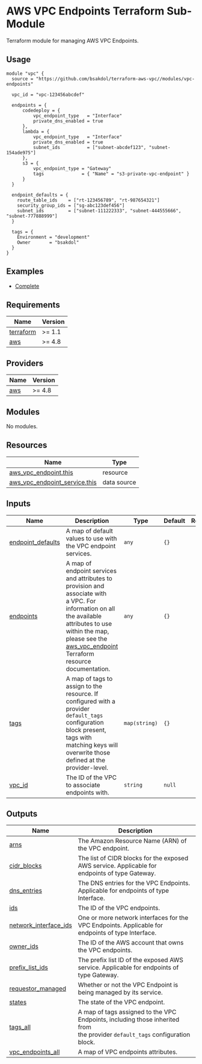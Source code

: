 # AWS VPC Endpoints Terraform Sub-Module

Terraform module for managing AWS VPC Endpoints.

## Usage

```hcl
module "vpc" {
  source = "https://github.com/bsakdol/terraform-aws-vpc//modules/vpc-endpoints"

  vpc_id = "vpc-123456abcdef"

  endpoints = {
      codedeploy = {
          vpc_endpoint_type   = "Interface"
          private_dns_enabled = true
      },
      lambda = {
          vpc_endpoint_type   = "Interface"
          private_dns_enabled = true
          subnet_ids          = ["subnet-abcdef123", "subnet-154ade975"]
      },
      s3 = {
          vpc_endpoint_type = "Gateway"
          tags              = { "Name" = "s3-private-vpc-endpoint" }
      }
  }

  endpoint_defaults = {
    route_table_ids    = ["rt-123456789", "rt-987654321"]
    security_group_ids = ["sg-abc123def456"]
    subnet_ids         = ["subnet-111222333", "subnet-444555666", "subnet-777888999"]
  }

  tags = {
    Environment = "development"
    Owner       = "bsakdol"
  }
}
```

## Examples

- [Complete](../../examples/complete/)

<!-- BEGINNING OF PRE-COMMIT-TERRAFORM DOCS HOOK -->
## Requirements

| Name | Version |
|------|---------|
| <a name="requirement_terraform"></a> [terraform](#requirement\_terraform) | >= 1.1 |
| <a name="requirement_aws"></a> [aws](#requirement\_aws) | >= 4.8 |

## Providers

| Name | Version |
|------|---------|
| <a name="provider_aws"></a> [aws](#provider\_aws) | >= 4.8 |

## Modules

No modules.

## Resources

| Name | Type |
|------|------|
| [aws_vpc_endpoint.this](https://registry.terraform.io/providers/hashicorp/aws/latest/docs/resources/vpc_endpoint) | resource |
| [aws_vpc_endpoint_service.this](https://registry.terraform.io/providers/hashicorp/aws/latest/docs/data-sources/vpc_endpoint_service) | data source |

## Inputs

| Name | Description | Type | Default | Required |
|------|-------------|------|---------|:--------:|
| <a name="input_endpoint_defaults"></a> [endpoint\_defaults](#input\_endpoint\_defaults) | A map of default values to use with the VPC endpoint services. | `any` | `{}` | no |
| <a name="input_endpoints"></a> [endpoints](#input\_endpoints) | A map of endpoint services and attributes to provision and associate with<br>a VPC. For information on all the available attributes to use within the map,<br>please see the [aws\_vpc\_endpoint](https://registry.terraform.io/providers/hashicorp/aws/latest/docs/resources/vpc_endpoint) Terraform resource documentation. | `any` | `{}` | no |
| <a name="input_tags"></a> [tags](#input\_tags) | A map of tags to assign to the resource. If configured with a provider<br>`default_tags` configuration block present, tags with matching keys will<br>overwrite those defined at the provider-level. | `map(string)` | `{}` | no |
| <a name="input_vpc_id"></a> [vpc\_id](#input\_vpc\_id) | The ID of the VPC to associate endpoints with. | `string` | `null` | no |

## Outputs

| Name | Description |
|------|-------------|
| <a name="output_arns"></a> [arns](#output\_arns) | The Amazon Resource Name (ARN) of the VPC endpoint. |
| <a name="output_cidr_blocks"></a> [cidr\_blocks](#output\_cidr\_blocks) | The list of CIDR blocks for the exposed AWS service. Applicable for<br>endpoints of type Gateway. |
| <a name="output_dns_entries"></a> [dns\_entries](#output\_dns\_entries) | The DNS entries for the VPC Endpoints. Applicable for endpoints of type Interface. |
| <a name="output_ids"></a> [ids](#output\_ids) | The ID of the VPC endpoints. |
| <a name="output_network_interface_ids"></a> [network\_interface\_ids](#output\_network\_interface\_ids) | One or more network interfaces for the VPC Endpoints. Applicable for<br>endpoints of type Interface. |
| <a name="output_owner_ids"></a> [owner\_ids](#output\_owner\_ids) | The ID of the AWS account that owns the VPC endpoints. |
| <a name="output_prefix_list_ids"></a> [prefix\_list\_ids](#output\_prefix\_list\_ids) | The prefix list ID of the exposed AWS service. Applicable for endpoints of<br>type Gateway. |
| <a name="output_requestor_managed"></a> [requestor\_managed](#output\_requestor\_managed) | Whether or not the VPC Endpoint is being managed by its service. |
| <a name="output_states"></a> [states](#output\_states) | The state of the VPC endpoint. |
| <a name="output_tags_all"></a> [tags\_all](#output\_tags\_all) | A map of tags assigned to the VPC Endpoints, including those inherited from<br>the provider `default_tags` configuration block. |
| <a name="output_vpc_endpoints_all"></a> [vpc\_endpoints\_all](#output\_vpc\_endpoints\_all) | A map of VPC endpoints attributes. |
<!-- END OF PRE-COMMIT-TERRAFORM DOCS HOOK -->
